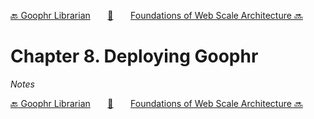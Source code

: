 [🔙 Goophr Librarian][previous-chapter]&nbsp;&nbsp;&nbsp;&nbsp;&nbsp;&nbsp;&nbsp;[🏡][readme]&nbsp;&nbsp;&nbsp;&nbsp;&nbsp;&nbsp;&nbsp;[Foundations of Web Scale Architecture 🔜][upcoming-chapter]

# Chapter 8. Deploying Goophr

_Notes_

[🔙 Goophr Librarian][previous-chapter]&nbsp;&nbsp;&nbsp;&nbsp;&nbsp;&nbsp;&nbsp;[🏡][readme]&nbsp;&nbsp;&nbsp;&nbsp;&nbsp;&nbsp;&nbsp;[Foundations of Web Scale Architecture 🔜][upcoming-chapter]

[readme]: README.md
[previous-chapter]: ch07-goophr-librarian.md
[upcoming-chapter]: ch09-foundations-of-web-scale-architecture.md